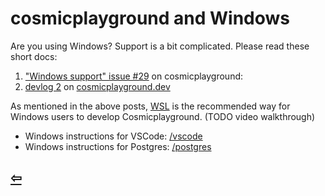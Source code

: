 # cosmicplayground and Windows

Are you using Windows? Support is a bit complicated. Please read these short docs:

1. ["Windows support" issue #29](https://github.com/cosmicplayground/cosmicplayground/issues/29) on cosmicplayground: 
1. [devlog 2](https://www.cosmicplayground.dev/devlog/2) on [cosmicplayground.dev](https://www.cosmicplayground.dev)

As mentioned in the above posts,
<a href="https://wikipedia.org/wiki/Windows_Subsystem_for_Linux">WSL</a> is the recommended way for Windows users to develop Cosmicplayground.
(TODO video walkthrough)

- Windows instructions for VSCode: [/vscode](/vscode)
- Windows instructions for Postgres: [/postgres](/postgres)

## [⇦](https://github.com/cosmicplayground/community)
